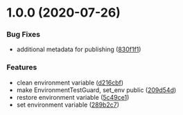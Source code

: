 # 1.0.0 (2020-07-26)


### Bug Fixes

* additional metadata for publishing ([830f1f1](https://github.com/codinaut/envtestkit/commit/830f1f10b1e63f39b09b27c00f22381940dc431b))


### Features

* clean environment variable ([d216cbf](https://github.com/codinaut/envtestkit/commit/d216cbfebaf61ebe3956c49555cbc92bf553b598))
* make EnvironmentTestGuard, set_env public ([209d54d](https://github.com/codinaut/envtestkit/commit/209d54d265e2fbb5d0689a2baf7b868596eaaa7d))
* restore environment variable ([5c49ce1](https://github.com/codinaut/envtestkit/commit/5c49ce1e812b0865b399dfd4f47aef2d43ea6d1b))
* set environment variable ([289b2c7](https://github.com/codinaut/envtestkit/commit/289b2c7d8f098d9b865004b0126f1d75339dcf70))
